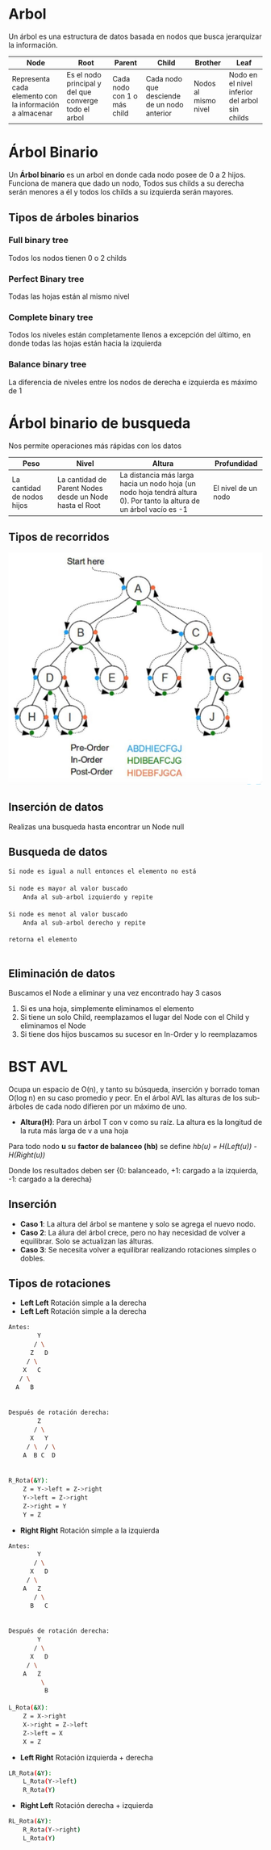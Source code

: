 # Arbol
Un árbol es una estructura de datos basada en nodos que busca jerarquizar la información.


|Node|Root|Parent|Child|Brother|Leaf|
|-|-|-|-|-|-|
|Representa cada elemento con la información a almacenar|Es el nodo principal y del que converge todo el arbol|Cada nodo con 1 o más child|Cada nodo que desciende de un nodo anterior|Nodos al mismo nivel| Nodo en el nivel inferior del arbol sin childs|

# Árbol Binario
Un **Árbol binario** es un arbol en donde cada nodo posee de 0 a 2 hijos.
Funciona de manera que dado un nodo, Todos sus childs a su derecha serán menores a él y todos los childs a su izquierda serán mayores.

## Tipos de árboles binarios

### Full binary tree 
Todos los nodos tienen 0 o 2 childs

### Perfect Binary tree
Todas las hojas están al mismo nivel

### Complete binary tree
Todos los niveles están completamente llenos a excepción del último, en donde todas las hojas están hacia la izquierda

### Balance binary tree 
La diferencia de niveles entre los nodos de derecha e izquierda es máximo de 1

# Árbol binario de busqueda
Nos permite operaciones más rápidas con los datos

|Peso|Nivel|Altura|Profundidad|
|-|-|-|-|
|La cantidad de nodos hijos|La cantidad de Parent Nodes desde un Node hasta el Root|La distancia más larga hacia un nodo hoja (un nodo hoja tendrá altura 0). Por tanto la altura de un árbol vacío es -1|El nivel de un nodo|

## Tipos de recorridos 

![alt text](image.png)

## Inserción de datos
Realizas una busqueda hasta encontrar un Node null

## Busqueda de datos
``` python
Si node es igual a null entonces el elemento no está  

Si node es mayor al valor buscado
    Anda al sub-arbol izquierdo y repite

Si node es menot al valor buscado
    Anda al sub-arbol derecho y repite

retorna el elemento
      
```

## Eliminación de datos

Buscamos el Node a eliminar y una vez encontrado hay 3 casos

1. Si es una hoja, simplemente eliminamos el elemento
2. Si tiene un solo Child, reemplazamos el lugar del Node con el Child y eliminamos el Node
3. Si tiene dos hijos buscamos su sucesor en In-Order y lo reemplazamos

# BST AVL
Ocupa un espacio de O(n), y tanto su búsqueda,
inserción y borrado toman O(log n) en su caso promedio
y peor.
En el árbol AVL las alturas de los sub-árboles de cada nodo
difieren por un máximo de uno.
- **Altura(H)**: Para un árbol T con v como su raíz. La altura es la
longitud de la ruta más larga de v a una hoja

Para todo nodo **u** su **factor de balanceo (hb)** se
define  _hb(u) = H(Left(u)) - H(Right(u))_

Donde los resultados deben ser {0: balanceado, +1: cargado a la izquierda, -1: cargado a la derecha}

## Inserción
- **Caso 1**: La altura del árbol se mantene y solo se agrega el nuevo nodo.
- **Caso 2**: La álura del árbol crece, pero no hay necesidad de volver a equilibrar. Solo se actualizan las álturas.
- **Caso 3**: Se necesita volver a equilibrar realizando rotaciones simples o dobles.

## Tipos de rotaciones
- **Left Left** Rotación simple a la derecha
- **Left Left** Rotación simple a la derecha
``` bash
Antes:
        Y
       / \
      Z   D
     / \
    X   C
   / \
  A   B


Después de rotación derecha:
        Z
       / \
      X   Y
     / \  / \
    A  B C  D


R_Rota(&Y):
    Z = Y->left = Z->right
    Y->left = Z->right
    Z->right = Y
    Y = Z
```

- **Right Right** Rotación simple a la izquierda

``` bash
Antes:
        Y
       / \
      X   D
     / \
    A   Z
       / \
      B   C


Después de rotación derecha:
        Y
       / \
      X   D
     / \
    A   Z
         \
          B

L_Rota(&X):
    Z = X->right
    X->right = Z->left
    Z->left = X
    X = Z
```

- **Left Right** Rotación izquierda + derecha
```bash
LR_Rota(&Y):
    L_Rota(Y->left)
    R_Rota(Y)
```
- **Right Left** Rotación derecha + izquierda
```bash
RL_Rota(&Y):
    R_Rota(Y->right)
    L_Rota(Y)
```